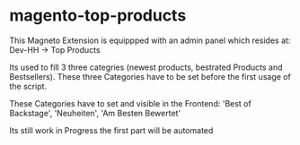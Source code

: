 magento-top-products
==========

This Magneto Extension is equippped with an admin panel which resides at:
Dev-HH -> Top Products

Its used to fill 3 three categries (newest products, bestrated Products and Bestsellers).
These three Categories have to be set before the first usage of the script.

These Categories have to set and visible in the Frontend:
'Best of Backstage', 'Neuheiten', 'Am Besten Bewertet'

Its still work in Progress the first part will be automated
